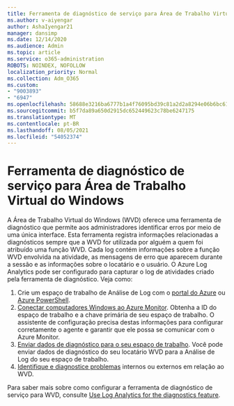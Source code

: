 ```yaml
---
title: Ferramenta de diagnóstico de serviço para Área de Trabalho Virtual do Windows
ms.author: v-aiyengar
author: AshaIyengar21
manager: dansimp
ms.date: 12/14/2020
ms.audience: Admin
ms.topic: article
ms.service: o365-administration
ROBOTS: NOINDEX, NOFOLLOW
localization_priority: Normal
ms.collection: Adm_O365
ms.custom:
- "9003893"
- "6947"
ms.openlocfilehash: 58688e3216ba6777b1a4f76095bd39c81a2d2a8294e06b6bc61c7134f6d589f9
ms.sourcegitcommit: b5f7da89a650d2915dc652449623c78be6247175
ms.translationtype: MT
ms.contentlocale: pt-BR
ms.lasthandoff: 08/05/2021
ms.locfileid: "54052374"
---
```

# <a name="service-diagnostics-tool-for-windows-virtual-desktop"></a>Ferramenta de diagnóstico de serviço para Área de Trabalho Virtual do Windows

A Área de Trabalho Virtual do Windows (WVD) oferece uma ferramenta de diagnóstico que permite aos administradores identificar erros por meio de uma única interface. Esta ferramenta registra informações relacionadas a diagnósticos sempre que a WVD for utilizada por alguém a quem foi atribuído uma função WVD. Cada log contém informações sobre a função WVD envolvida na atividade, as mensagens de erro que aparecem durante a sessão e as informações sobre o locatário e o usuário. O Azure Log Analytics pode ser configurado para capturar o log de atividades criado pela ferramenta de diagnóstico. Veja como:

1. Crie um espaço de trabalho de Análise de Log com o [portal do Azure](https://go.microsoft.com/fwlink/?linkid=2129500) ou [Azure PowerShell](https://go.microsoft.com/fwlink/?linkid=2129501).
1. [Conectar computadores Windows ao Azure Monitor](https://go.microsoft.com/fwlink/?linkid=2129913). Obtenha a ID do espaço de trabalho e a chave primária de seu espaço de trabalho. O assistente de configuração precisa destas informações para configurar corretamente o agente e garantir que ele possa se comunicar com o Azure Monitor.
1. [Enviar dados de diagnóstico para o seu espaço de trabalho](https://go.microsoft.com/fwlink/?linkid=2128284). Você pode enviar dados de diagnóstico do seu locatário WVD para a Análise de Log do seu espaço de trabalho.
1. [Identifique e diagnostice problemas](https://go.microsoft.com/fwlink/?linkid=2128338) internos ou externos em relação ao WVD.

Para saber mais sobre como configurar a ferramenta de diagnóstico de serviço para WVD, consulte [Use Log Analytics for the diagnostics feature](https://go.microsoft.com/fwlink/?linkid=2128084).
